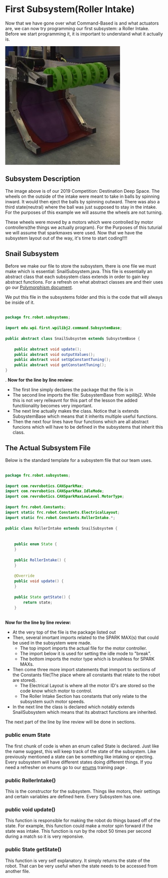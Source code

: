# First Subsystem(Roller Intake)

Now that we have gone over what Command-Based is and what actuators are, we can now try programming our first subsystem: a Roller Intake.
Before we start programming it, it is important to understand what it actually is.

![intake](img/rollerIntake.jpg)

## Subsystem Description

The image above is of our 2019 Competition: Destination Deep Space. The wheels on the outside of the intake were meant to take in balls by spinning inward. It would then eject the balls by spinning outward. There was also a third state(neutral) where the ball was just supposed to stay in the intake. For the purposes of this example we will assume the wheels are not turning.

These wheels were moved by a motors which were controlled by motor controllers(the things we actually program). For the Purposes of this tuturial we will assume that sparkmaxes were used. Now that we have the subsystem layout out of the way, it's time to start coding!!!!

## Snail Subsystem

Before we make our file to store the subsystem, there is one file we must make which is essential: SnailSubsystem.java. This file is essentially an abstract class that each subsystem class extends in order to gain key abstract functions. For a refresh on what abstract classes are and their uses go our [Polymorphism document](https://github.com/FRC1257/robotics-training/blob/Ethan-Subsystem/java/4.%20Objects/6.%20Polymorphism.md).

We put this file in the subsystems folder and this is the code that will always be inside of it.

```java

package frc.robot.subsystems;

import edu.wpi.first.wpilibj2.command.SubsystemBase;

public abstract class SnailSubsystem extends SubsystemBase {

    public abstract void update();
    public abstract void outputValues();
    public abstract void setUpConstantTuning();
    public abstract void getConstantTuning();
}

```
.
**Now for the line by line review:**

* The first line simply declares the package that the file is in
* The second line imports the file: SubsystemBase from wpilibj2. While this is not very relleavnt for this part of the lesson the added functiionality becomes very important.
* The next line actually makes the class. Notice that is extends SubsystemBase which means that it inherits multiple useful functions.
* Then the next four lines have four functions which are all abstract funcions which will have to be defined in the subsystems that inherit this class.

## The Actual Subsystem File

Below is the standard template for a subsystem file that our team uses.

```java

package frc.robot.subsystems;

import com.revrobotics.CANSparkMax;
import com.revrobotics.CANSparkMax.IdleMode;
import com.revrobotics.CANSparkMaxLowLevel.MotorType;

import frc.robot.Constants;
import static frc.robot.Constants.ElectricalLayout;
import static frc.robot.Constants.RollerIntake.*;

public class RollerIntake extends SnailSubsystem {


    public enum State {
    }

    public RollerIntake() {
    }
    
    @Override
    public void update() {
    }
    
    public State getState() {
        return state;
    }
    
```

**Now for the line by line review:**

* At the very top of the file is the package listed out
* Then, several imortant imports related to the SPARK MAX(s) that could be used in the subsystem were made.
    - The top import imports the actual file for the motor controller. 
    - The import below it is used for setting the idle  mode to "break".
    - The bottom imports the motor type which is brushless for SPARK MAXs.
* Then come three more import statements that immport to sections of the Constants file(The place where all constants that relate to the robot are stored).
    - The Electrical Layout is where all the motor ID's are stored so the code know which motor to control.
    - The Roller Intake Section has constants that only relate to the subsystem such motor speeds.
* In the next line the class is declared which notably extends SnailSubsystem which means that its abstract functions are inherited.

The next part of the line by line review will be done in sections.

### public enum State

The first chunk of code is when an enum called State is declared. Just like the name suggest, this will keep track of the state of the subsystem. Like previously mentioned a state can be something like intaking or ejecting. Every subsystem will have different states doing different things. If you need a refresher on enums go to our [enums](https://github.com/FRC1257/robotics-training/blob/Ethan-Subsystem/java/2.%20Control-Flow/7.%20Enums.md) training page .

### public RollerIntake() 

This is the constructor for the subsystem. Things like motors, their settings and certain variables are defined here. Every Subsystem has one.

### public void update() 

This function is responsible for making the robot do things based off of the state. For example, this function could make a motor spin forward if the state was intake. This function is run by the robot 50 times per second during a match so it is very reponsive.

### public State getState()

This function is very self explanatory. It simply returns the state of the robot. That can be very useful when the state needs to be accessed from another file.
